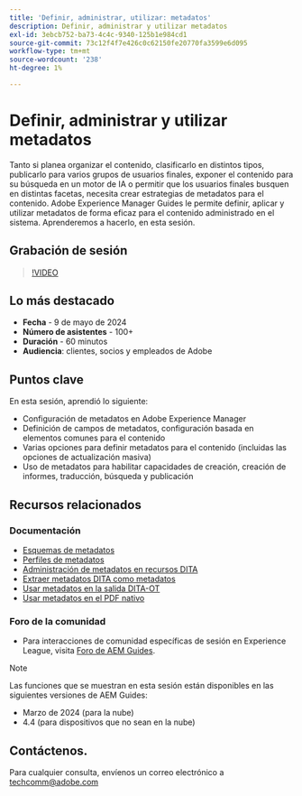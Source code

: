 ```yaml
---
title: 'Definir, administrar, utilizar: metadatos'
description: Definir, administrar y utilizar metadatos
exl-id: 3ebcb752-ba73-4c4c-9340-125b1e984cd1
source-git-commit: 73c12f4f7e426c0c62150fe20770fa3599e6d095
workflow-type: tm+mt
source-wordcount: '238'
ht-degree: 1%

---
```


# Definir, administrar y utilizar metadatos

Tanto si planea organizar el contenido, clasificarlo en distintos tipos, publicarlo para varios grupos de usuarios finales, exponer el contenido para su búsqueda en un motor de IA o permitir que los usuarios finales busquen en distintas facetas, necesita crear estrategias de metadatos para el contenido.
Adobe Experience Manager Guides le permite definir, aplicar y utilizar metadatos de forma eficaz para el contenido administrado en el sistema. Aprenderemos a hacerlo, en esta sesión.


## Grabación de sesión

>[!VIDEO](https://video.tv.adobe.com/v/3429088/asset-metadata-guides-metadata-aem-guides?quality=12&learn=on)


## Lo más destacado

- **Fecha** - 9 de mayo de 2024
- **Número de asistentes** - 100+
- **Duración** - 60 minutos
- **Audiencia**: clientes, socios y empleados de Adobe

## Puntos clave

En esta sesión, aprendió lo siguiente:
- Configuración de metadatos en Adobe Experience Manager
- Definición de campos de metadatos, configuración basada en elementos comunes para el contenido
- Varias opciones para definir metadatos para el contenido (incluidas las opciones de actualización masiva)
- Uso de metadatos para habilitar capacidades de creación, creación de informes, traducción, búsqueda y publicación


## Recursos relacionados

### Documentación

- [Esquemas de metadatos](https://experienceleague.adobe.com/es/docs/experience-manager-cloud-service/content/assets/manage/metadata-schemas)
- [Perfiles de metadatos](https://experienceleague.adobe.com/es/docs/experience-manager-cloud-service/content/assets/manage/metadata-profiles)
- [Administración de metadatos en recursos DITA](https://experienceleague.adobe.com/es/docs/experience-manager-guides/using/knowledge-base/kb-articles/authoring/reports/manage-metadata)
- [Extraer metadatos DITA como metadatos](https://experienceleague.adobe.com/es/docs/experience-manager-guides/using/install-guide/cs-ig/aem-asset-search-cs/conf-dita-search#id192SF0G10YK)
- [Usar metadatos en la salida DITA-OT](https://experienceleague.adobe.com/es/docs/experience-manager-guides/using/install-guide/on-prem-ig/output-gen-config/conf-output-generation#id191LF0U0TY4)
- [Usar metadatos en el PDF nativo](https://experienceleague.adobe.com/en/docs/experience-manager-guides/using/user-guide/output-gen/web-editor/native-pdf-web-editor#native-pdf-publishing)


### Foro de la comunidad

- Para interacciones de comunidad específicas de sesión en Experience League, visita [Foro de AEM Guides](https://experienceleaguecommunities.adobe.com/t5/experience-manager-guides/bd-p/xml-documentation-discussions?profile.language=es).


>[!NOTE]
>
> Las funciones que se muestran en esta sesión están disponibles en las siguientes versiones de AEM Guides:
> - Marzo de 2024 (para la nube)
> - 4.4 (para dispositivos que no sean en la nube)



## Contáctenos.

Para cualquier consulta, envíenos un correo electrónico a <techcomm@adobe.com>
